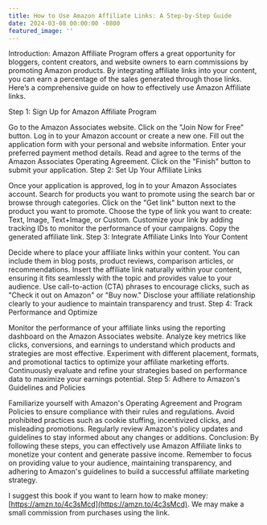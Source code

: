```yaml
---
title: How to Use Amazon Affiliate Links: A Step-by-Step Guide
date: 2024-03-08 00:00:00 -0800
featured_image: ''
---
```


Introduction:
Amazon Affiliate Program offers a great opportunity for bloggers, content creators, and website owners to earn commissions by promoting Amazon products. By integrating affiliate links into your content, you can earn a percentage of the sales generated through those links. Here’s a comprehensive guide on how to effectively use Amazon Affiliate links.

Step 1: Sign Up for Amazon Affiliate Program

Go to the Amazon Associates website.
Click on the "Join Now for Free" button.
Log in to your Amazon account or create a new one.
Fill out the application form with your personal and website information.
Enter your preferred payment method details.
Read and agree to the terms of the Amazon Associates Operating Agreement.
Click on the "Finish" button to submit your application.
Step 2: Set Up Your Affiliate Links

Once your application is approved, log in to your Amazon Associates account.
Search for products you want to promote using the search bar or browse through categories.
Click on the "Get link" button next to the product you want to promote.
Choose the type of link you want to create: Text, Image, Text+Image, or Custom.
Customize your link by adding tracking IDs to monitor the performance of your campaigns.
Copy the generated affiliate link.
Step 3: Integrate Affiliate Links Into Your Content

Decide where to place your affiliate links within your content. You can include them in blog posts, product reviews, comparison articles, or recommendations.
Insert the affiliate link naturally within your content, ensuring it fits seamlessly with the topic and provides value to your audience.
Use call-to-action (CTA) phrases to encourage clicks, such as "Check it out on Amazon" or "Buy now."
Disclose your affiliate relationship clearly to your audience to maintain transparency and trust.
Step 4: Track Performance and Optimize

Monitor the performance of your affiliate links using the reporting dashboard on the Amazon Associates website.
Analyze key metrics like clicks, conversions, and earnings to understand which products and strategies are most effective.
Experiment with different placement, formats, and promotional tactics to optimize your affiliate marketing efforts.
Continuously evaluate and refine your strategies based on performance data to maximize your earnings potential.
Step 5: Adhere to Amazon's Guidelines and Policies

Familiarize yourself with Amazon's Operating Agreement and Program Policies to ensure compliance with their rules and regulations.
Avoid prohibited practices such as cookie stuffing, incentivized clicks, and misleading promotions.
Regularly review Amazon's policy updates and guidelines to stay informed about any changes or additions.
Conclusion:
By following these steps, you can effectively use Amazon Affiliate links to monetize your content and generate passive income. Remember to focus on providing value to your audience, maintaining transparency, and adhering to Amazon's guidelines to build a successful affiliate marketing strategy.

I suggest this book if you want to learn how to make money: [https://amzn.to/4c3sMcd](https://amzn.to/4c3sMcd). We may make a small commission from purchases using the link.
